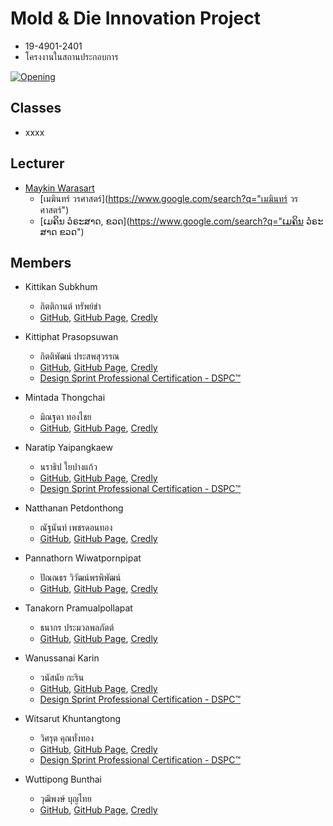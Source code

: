 # Mold & Die Innovation Project 
+ 19-4901-2401
+ โครงงานในสถานประกอบการ

[![Opening](Opening.png "เปิดคอร์ส")](#)

## Classes
+ xxxx

## Lecturer
+ [Maykin Warasart](https://www.google.com/search?q=Maykin+Warasart)
    + [เมฆินทร์ วรศาสตร์](https://www.google.com/search?q="เมฆินทร์ วรศาสตร์")
    + [ເມຄິນ ວໍຣະສາດ, ຂວດ](https://www.google.com/search?q="ເມຄິນ ວໍຣະສາດ ຂວດ")

## Members
+ Kittikan Subkhum
    + กิตติกานต์ ทรัพย์ขำ
    + [GitHub](https://github.com/Kittikan1810), [GitHub Page](https://Kittikan1810.github.io/), [Credly](https://www.credly.com/users/kittikan)
    
+ Kittiphat Prasopsuwan
    + กิตติพัฒน์ ประสพสุวรรณ
    + [GitHub](https://github.com/aomnutza58), [GitHub Page](https://aomnutza58.github.io/), [Credly](https://www.credly.com/users/kittiphat-prasopsuwan.8329778d)
    + [Design Sprint Professional Certification - DSPC™](https://www.credly.com/badges/eeed2765-5957-4912-9a4b-806d5c0b9ff1)

+ Mintada Thongchai
    + มิณฐดา ทองไชย
    + [GitHub](https://github.com/MinFluk), [GitHub Page](https://minfluk.github.io/), [Credly](https://www.credly.com/users/fluk)
    
+ Naratip Yaipangkaew
    + นราธิป ใยปางแก้ว
    + [GitHub](https://github.com/Mon5te2), [GitHub Page](https://Mon5te2.github.io/), [Credly](https://www.credly.com/users/monster_z)
    + [Design Sprint Professional Certification - DSPC™](https://www.credly.com/badges/fe811bc8-394f-4aa2-aa0f-e3188bbe0c8c)

+ Natthanan Petdonthong
    + ณัฐนันท์ เพชรดอนทอง
    + [GitHub](https://github.com/Natthanan2002), [GitHub Page](https://natthanan2002.github.io/), [Credly](https://www.credly.com/users/natthanan2002)

+ Pannathorn Wiwatpornpipat
    + ปัณณธร วิวัฒน์พรพิพัฒน์
    + [GitHub](https://github.com/Toeng152), [GitHub Page](https://toeng152.github.io/), [Credly](https://www.credly.com/users/12.5186f1e7)

+ Tanakorn Pramualpollapat
    + ธนากร ประมวลพลภัตต์
    + [GitHub](https://github.com/tanakorn5670), [GitHub Page](https://tanakorn5670.github.io/), [Credly](https://www.credly.com/users/tanakorn5670)

+ Wanussanai Karin
    + วนัสนัย กะริน
    + [GitHub](https://github.com/freel2545), [GitHub Page](https://freel2545.github.io/), [Credly](https://www.credly.com/users/freel5)
    + [Design Sprint Professional Certification - DSPC™](https://www.credly.com/badges/40e8ccbe-63d6-41cd-9182-aa6b208fa104)

+ Witsarut Khuntangtong
    + วิศรุต คุณทั่งทอง
    + [GitHub](https://github.com/witsarut42), [GitHub Page](https://witsarut42.github.io/), [Credly](https://www.credly.com/users/witsarut-khuntangtong)
    + [Design Sprint Professional Certification - DSPC™](https://www.credly.com/badges/65a4cecb-3b06-4aa6-8e44-4e19450f1b50)

+ Wuttipong Bunthai
    + วุฒิพงษ์ บุญไทย
    + [GitHub](https://github.com/kQx2003), [GitHub Page](https://kqx2003.github.io/), [Credly](https://www.credly.com/users/14-kq)
